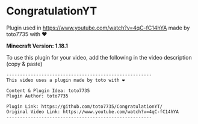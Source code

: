 # CongratulationYT

Plugin used in https://www.youtube.com/watch?v=4qC-fC14hYA made by toto7735 with ❤

**Minecraft Version: 1.18.1**

To use this plugin for your video, add the following in the video description (copy & paste)

```
------------------------------------------------------
This video uses a plugin made by toto with ❤

Content & Plugin Idea: toto7735
Plugin Author: toto7735

Plugin Link: https://github.com/toto7735/CongratulationYT/
Original Video Link: https://www.youtube.com/watch?v=4qC-fC14hYA
------------------------------------------------------
```
